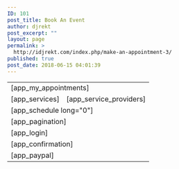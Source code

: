 ```yaml
---
ID: 101
post_title: Book An Event
author: djrekt
post_excerpt: ""
layout: page
permalink: >
  http://idjrekt.com/index.php/make-an-appointment-3/
published: true
post_date: 2018-06-15 04:01:39
---
```

<table>
<tbody>
<tr>
<td colspan="2">[app_my_appointments]</td>
</tr>
<tr>
<td>[app_services]</td>
<td>[app_service_providers]</td>
</tr>
<tr>
<td colspan="2">[app_schedule long="0"]</td>
</tr>
<tr>
<td colspan="2">[app_pagination]</td>
</tr>
<tr>
<td colspan="2">[app_login]</td>
</tr>
<tr>
<td colspan="2">[app_confirmation]</td>
</tr>
<tr>
<td colspan="2">[app_paypal]</td>
</tr>
</tbody>
</table>